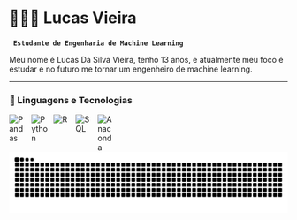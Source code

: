# 👩🏻‍💻 Lucas Vieira 

**` Estudante de Engenharia de Machine Learning`**

Meu nome é Lucas Da Silva Vieira, tenho 13 anos, e atualmente meu foco é estudar e no futuro me tornar um engenheiro de machine learning.
 



---

### 🤖 Linguagens e Tecnologias
<img 
    align="left" 
    alt="Pandas" 
    title="Pandas"
    width="30px" 
    style="padding-right: 10px;" 
    src="https://img.icons8.com/color/48/pandas.png" alt="pandas" 
/>
<img 
    align="left" 
    alt="Python" 
    title="Python"
    width="30px" 
    style="padding-right: 10px;" 
    src="https://cdn.jsdelivr.net/gh/devicons/devicon@latest/icons/python/python-original.svg" 
/>
<img 
    align= "left"
    alt="R"
    title="R"
    width="30px"
    style= "padding-right: 10px;"
    src="https://upload.wikimedia.org/wikipedia/commons/thumb/1/1b/R_logo.svg/724px-R_logo.svg.png"
/>
<img
     align="left" 
    alt="SQL" 
    title="SQL"
    width="30px" 
    style="padding-right: 10px;" 
    src="https://cdn.jsdelivr.net/gh/devicons/devicon@latest/icons/azuresqldatabase/azuresqldatabase-original.svg" 
/>
<img
     align="left" 
    alt="Anaconda" 
    title="Anaconda"
    width="30px" 
    style="padding-right: 10px;" 
     src="https://github.com/user-attachments/assets/b2eac1ed-0e70-48ae-8203-cf3b9015fbb0" />       
   
<br/>
<br/>

<picture align="center">
  <source media="(prefers-color-scheme: dark)" srcset="https://raw.githubusercontent.com/lucxsz10/lucxsz10/output/github-contribution-grid-snake-dark.svg">
  <source media="(prefers-color-scheme: light)" srcset="https://raw.githubusercontent.com/lucxsz10/lucxsz10/output/github-contribution-grid-snake-dark.svg">
  <img align="center" alt="github contribution grid snake animation" src="https://raw.githubusercontent.com/lucxsz10/lucxsz10/output/github-contribution-grid-snake.svg">
</picture>

